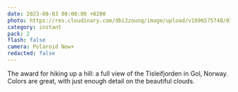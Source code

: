 ```yaml
---
date: 2023-08-03 00:00:00 +0200
photo: https://res.cloudinary.com/dbi2zounq/image/upload/v1696575748/013_jblxft.jpg
category: instant
pack: 2
flash: false
camera: Polaroid Now+
redacted: false
---
```

The award for hiking up a hill: a full view of the Tisleifjorden in Gol, Norway. Colors are great, with just enough detail on the beautiful clouds.